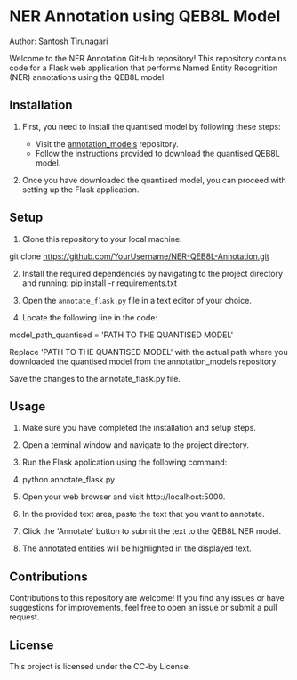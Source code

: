 # NER Annotation using QEB8L Model

Author: Santosh Tirunagari

Welcome to the NER Annotation GitHub repository! This repository contains code for a Flask web application that performs Named Entity Recognition (NER) annotations using the QEB8L model.

## Installation

1. First, you need to install the quantised model by following these steps:
   - Visit the [annotation_models](https://github.com/ML4LitS/annotation_models) repository.
   - Follow the instructions provided to download the quantised QEB8L model.

2. Once you have downloaded the quantised model, you can proceed with setting up the Flask application.

## Setup

1. Clone this repository to your local machine:

git clone https://github.com/YourUsername/NER-QEB8L-Annotation.git


2. Install the required dependencies by navigating to the project directory and running:
pip install -r requirements.txt


3. Open the `annotate_flask.py` file in a text editor of your choice.

4. Locate the following line in the code:

model_path_quantised = 'PATH TO THE QUANTISED MODEL'


Replace 'PATH TO THE QUANTISED MODEL' with the actual path where you downloaded the quantised model from the annotation_models repository.

Save the changes to the annotate_flask.py file.

## Usage
1. Make sure you have completed the installation and setup steps.

2. Open a terminal window and navigate to the project directory.

3. Run the Flask application using the following command:

4. python annotate_flask.py

5. Open your web browser and visit http://localhost:5000.

6. In the provided text area, paste the text that you want to annotate.

7. Click the 'Annotate' button to submit the text to the QEB8L NER model.

8. The annotated entities will be highlighted in the displayed text.

## Contributions
Contributions to this repository are welcome! If you find any issues or have suggestions for improvements, feel free to open an issue or submit a pull request.

## License
This project is licensed under the CC-by License.
